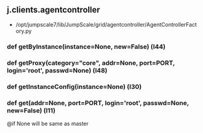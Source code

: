 ## j.clients.agentcontroller

- /opt/jumpscale7/lib/JumpScale/grid/agentcontroller/AgentControllerFactory.py

### def getByInstance(instance=None, new=False) (l44)

### def getProxy(category="core", addr=None, port=PORT, login='root', passwd=None) (l48)

### def getInstanceConfig(instance=None) (l30)

### def get(addr=None, port=PORT, login='root', passwd=None, new=False) (l11)

@if None will be same as master

